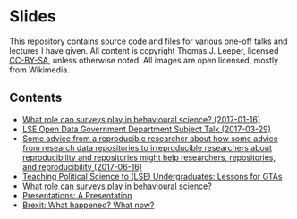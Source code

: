 # Slides

This repository contains source code and files for various one-off talks and lectures I have given. All content is copyright Thomas J. Leeper, licensed [CC-BY-SA](LICENSE.md), unless otherwise noted. All images are open licensed, mostly from Wikimedia.

## Contents

 - [What role can surveys play in behavioural science? (2017-01-16)](2017-01-16-ExecMScBS/slides.pdf)
 - [LSE Open Data Government Department Subject Talk (2017-03-29)](2017-03-29-OpenDay/lecture.pdf)
 - [Some advice from a reproducible researcher about how some advice from research data repositories to irreproducible researchers about reproducibility and repositories might help researchers, repositories, and reproducibility (2017-06-16)](2017-06-16-DCM/Slides-leeper.pdf)
 - [Teaching Political Science to (LSE) Undergraduates: Lessons for GTAs](2017-09-19-GTATraining/Slides-leeper.pdf)
 - [What role can surveys play in behavioural science?](2018-01-17-ExecMScBS/slides.pdf)
 - [Presentations: A Presentation](2018-03-01-Presentations/slides.pdf)
 - [Brexit: What happened? What now?](2018-03-13-Brexit/slides.pdf)
